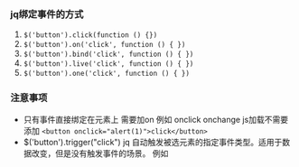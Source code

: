 ### jq绑定事件的方式
1. `$('button').click(function () {})`
2. `$('button').on('click', function () { })`
3. `$('button').bind('click', function () { })`
4. `$('button').live('click', function () { })`
5. `$('button').one('click', function () { })`
### 注意事项
+ 只有事件直接绑定在元素上 需要加on 例如 onclick onchange js加载不需要添加 
`<button onclick="alert(1)">click</button>`
+ $('button').trigger("click") jq 自动触发被选元素的指定事件类型。适用于数据改变，但是没有触发事件的场景。
例如
